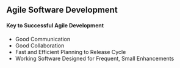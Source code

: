## Agile Software Development

#### Key to Successful Agile Development
* Good Communication
* Good Collaboration
* Fast and Efficient Planning to Release Cycle
* Working Software Designed for Frequent, Small Enhancements

